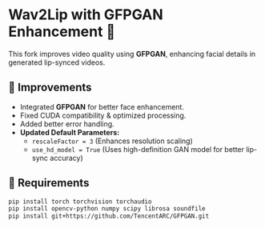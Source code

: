 # Wav2Lip with GFPGAN Enhancement 🚀

This fork improves video quality using **GFPGAN**, enhancing facial details in generated lip-synced videos.

## 🔹 Improvements
- Integrated **GFPGAN** for better face enhancement.
- Fixed CUDA compatibility & optimized processing.
- Added better error handling.
- **Updated Default Parameters:**
  - `rescaleFactor = 3` (Enhances resolution scaling)
  - `use_hd_model = True` (Uses high-definition GAN model for better lip-sync accuracy)

## 📌 Requirements
```bash
pip install torch torchvision torchaudio
pip install opencv-python numpy scipy librosa soundfile
pip install git+https://github.com/TencentARC/GFPGAN.git
